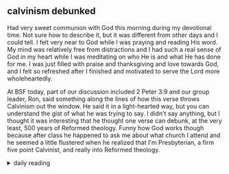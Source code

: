 ## calvinism debunked

Had very sweet communion with God this morning during my devotional time. Not sure how to describe it, but it was different from other days and I could tell. I felt very near to God while I was praying and reading His word. My mind was relatively free from distractions and I had such a real sense of God in my heart while I was meditating on who He is and what He has done for me. I was just filled with praise and thanksgiving and love towards God, and I felt so refreshed after I finished and motivated to serve the Lord more wholeheartedly.

At BSF today, part of our discussion included 2 Peter 3:9 and our group leader, Ron, said something along the lines of how this verse throws Calvinism out the window. He said it in a light-hearted way, but you can understand the gist of what he was trying to say. I didn't say anything, but I thought it was interesting that he thought one verse can debunk, at the very least, 500 years of Reformed theology. Funny how God works though because after class he happened to ask me about what church I attend and he seemed a little flustered when he realized that I'm Presbyterian, a firm five point Calvinist, and really into Reformed theology.

<details markdown="1">
<summary>daily reading</summary>

| Dec. 3, 2024 |
| :-------------: |
| [Deut. 7; Ps. 90; Isa. 35; Rev. 5](https://blog.swang.cloud/2024/12/03/Bible-year-1.html) |
| [WCF 7; WLC 43-50; WSC 27-28](https://blog.swang.cloud/2024/11/27/westminster-month-1.html) |
| John 10; Ex. 28; Heb. 13; 1 Tim. 5; Job 16; Ps. 78; Prov. 16; 1 Sam. 29; Jer. 12; Acts 22 |

</details>